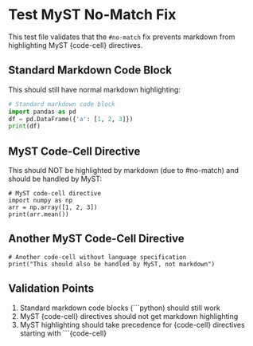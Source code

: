 # Test MyST No-Match Fix

This test file validates that the `#no-match` fix prevents markdown from highlighting MyST {code-cell} directives.

## Standard Markdown Code Block
This should still have normal markdown highlighting:

```python
# Standard markdown code block
import pandas as pd
df = pd.DataFrame({'a': [1, 2, 3]})
print(df)
```

## MyST Code-Cell Directive  
This should NOT be highlighted by markdown (due to #no-match) and should be handled by MyST:

```{code-cell} python
# MyST code-cell directive
import numpy as np
arr = np.array([1, 2, 3])
print(arr.mean())
```

## Another MyST Code-Cell Directive
```{code-cell}
# Another code-cell without language specification
print("This should also be handled by MyST, not markdown")
```

## Validation Points
1. Standard markdown code blocks (```python) should still work
2. MyST {code-cell} directives should not get markdown highlighting
3. MyST highlighting should take precedence for {code-cell} directives starting with ```{code-cell}